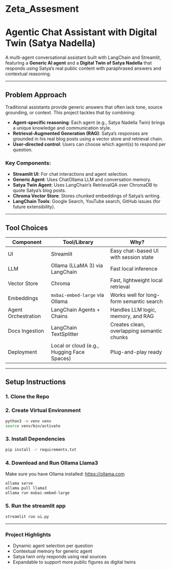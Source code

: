 # Zeta_Assesment

# Agentic Chat Assistant with Digital Twin (Satya Nadella)

A multi-agent conversational assistant built with LangChain and Streamlit, featuring a **Generic AI agent** and a **Digital Twin of Satya Nadella** that responds using Satya’s real public content with paraphrased answers and contextual reasoning.

---

## Problem Approach

Traditional assistants provide generic answers that often lack tone, source grounding, or context. This project tackles that by combining:

- **Agent-specific reasoning**: Each agent (e.g., Satya Nadella Twin) brings a unique knowledge and communication style.
- **Retrieval-Augmented Generation (RAG)**: Satya’s responses are grounded in his real blog posts using a vector store and retrieval chain.
- **User-directed control**: Users can choose which agent(s) to respond per question.


### Key Components:
- **Streamlit UI**: For chat interactions and agent selection.
- **Generic Agent**: Uses ChatOllama LLM and conversation memory.
- **Satya Twin Agent**: Uses LangChain’s RetrievalQA over ChromaDB to quote Satya’s blog posts.
- **Chroma Vector Store**: Stores chunked embeddings of Satya’s writing.
- **LangChain Tools**: Google Search, YouTube search, GitHub issues (for future extensibility).

---

## Tool Choices

| Component         | Tool/Library                  | Why? |
|------------------|-------------------------------|------|
| UI               | Streamlit                     | Easy chat-based UI with session state |
| LLM              | Ollama (LLaMA 3) via LangChain | Fast local inference |
| Vector Store     | Chroma                        | Fast, lightweight local retrieval |
| Embeddings       | `mxbai-embed-large` via Ollama| Works well for long-form semantic search |
| Agent Orchestration | LangChain Agents + Chains     | Handles LLM logic, memory, and RAG |
| Docs Ingestion   | LangChain TextSplitter        | Creates clean, overlapping semantic chunks |
| Deployment       | Local or cloud (e.g., Hugging Face Spaces) | Plug-and-play ready |

---

## Setup Instructions

### 1. Clone the Repo

### 2. Create Virtual Environment

```bash
python3 -m venv venv
source venv/bin/activate
```
### 3. Install Dependencies

```bash
pip install -r requirements.txt
```

### 4. Download and Run Ollama Llama3

Make sure you have Ollama installed: https://ollama.com
```bash
ollama serve
ollama pull llama3
ollama run mxbai-embed-large
```
### 5. Run the streamlit app
```bash
streamlit run ui.py
```

---


### Project Highlights
- Dynamic agent selection per question
- Contextual memory for generic agent
- Satya twin only responds using real sources
- Expandable to support more public figures as digital twins


